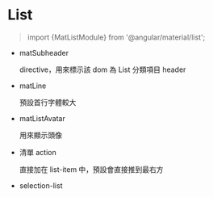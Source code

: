 # List

> import {MatListModule} from '@angular/material/list';

- matSubheader

    directive，用來標示該 dom 為 List 分類項目 header

- matLine

    預設首行字體較大

- matListAvatar

    用來顯示頭像

- 清單 action

    直接加在 list-item 中，預設會直接推到最右方

- selection-list

